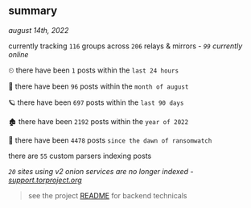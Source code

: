 
## summary
_august 14th, 2022_

currently tracking `116` groups across `206` relays & mirrors - _`99` currently online_

⏲ there have been `1` posts within the `last 24 hours`

🦈 there have been `96` posts within the `month of august`

🪐 there have been `697` posts within the `last 90 days`

🏚 there have been `2192` posts within the `year of 2022`

🦕 there have been `4478` posts `since the dawn of ransomwatch`

there are `55` custom parsers indexing posts

_`20` sites using v2 onion services are no longer indexed - [support.torproject.org](https://support.torproject.org/onionservices/v2-deprecation/)_

> see the project [README](https://github.com/joshhighet/ransomwatch#ransomwatch--) for backend technicals
